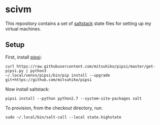 # scivm

This repository contains a set of [saltstack](https://saltstack.com/) state files for setting up my virtual machines.

## Setup

First, install [pipsi](https://github.com/mitsuhiko/pipsi):

```shell
curl https://raw.githubusercontent.com/mitsuhiko/pipsi/master/get-pipsi.py | python3
~/.local/venvs/pipsi/bin/pip install --upgrade git+https://github.com/mitsuhiko/pipsi
```

Now install saltstack:

```
pipsi install --python python2.7 --system-site-packages salt
```

To provision, from the checkout directory, run:

```
sudo ~/.local/bin/salt-call --local state.highstate
```